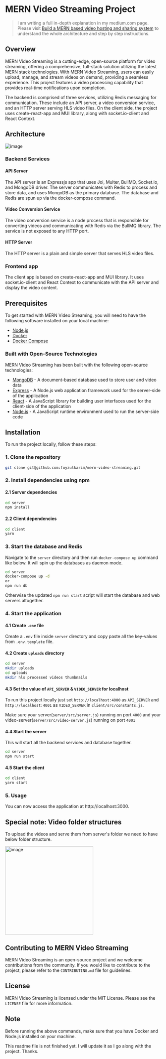 # MERN Video Streaming Project

> I am writing a full in-depth explanation in my medium.com page. Please visit
> [Build a MERN based video hosting and sharing system](https://medium.com/@foyzulkarim/mern-based-video-hosting-and-sharing-system-part-0-setup-server-and-client-project-skeleton-948622f869da)
> to understand the whole architecture and step by step instructions.

## Overview

MERN Video Streaming is a cutting-edge, open-source platform for video
streaming, offering a comprehensive, full-stack solution utilizing the latest
MERN stack technologies. With MERN Video Streaming, users can easily upload,
manage, and stream videos on demand, providing a seamless experience. This
project features a video processing capability that provides real-time
notifications upon completion.

The backend is comprised of three services, utilizing Redis messaging for
communication. These include an API server, a video conversion service, and an
HTTP server serving HLS video files. On the client side, the project uses
create-react-app and MUI library, along with socket.io-client and React Context.

## Architecture

![image](https://user-images.githubusercontent.com/497812/220627727-04a26928-71df-4c9b-9637-92289a2beee2.png)

### Backend Services

#### API Server

The API server is an Expressjs app that uses Joi, Multer, BullMQ, Socket.io, and
MongoDB driver. The server communicates with Redis to process and store data,
and uses MongoDB as the primary database. The database and Redis are spun up via
the docker-compose command.

#### Video Conversion Service

The video conversion service is a node process that is responsible for
converting videos and communicating with Redis via the BullMQ library. The
service is not exposed to any HTTP port.

#### HTTP Server

The HTTP server is a plain and simple server that serves HLS video files.

### Frontend app

The client app is based on create-react-app and MUI library. It uses
socket.io-client and React Context to communicate with the API server and
display the video content.

## Prerequisites

To get started with MERN Video Streaming, you will need to have the following
software installed on your local machine:

- [Node.js](https://nodejs.org/en/)
- [Docker](https://www.docker.com/)
- [Docker Compose](https://docs.docker.com/compose/)

### Built with Open-Source Technologies

MERN Video Streaming has been built with the following open-source technologies:

- [MongoDB](https://www.mongodb.com/) - A document-based database used to store
  user and video data
- [Express](https://expressjs.com/) - A Node.js web application framework used
  for the server-side of the application
- [React](https://reactjs.org/) - A JavaScript library for building user
  interfaces used for the client-side of the application
- [Node.js](https://nodejs.org/en/) - A JavaScript runtime environment used to
  run the server-side code

## Installation

To run the project locally, follow these steps:

### 1. Clone the repository

```bash
git clone git@github.com:foyzulkarim/mern-video-streaming.git
```

### 2. Install dependencies using npm

#### 2.1 Server dependencies

```bash
cd server
npm install
```

#### 2.2 Client dependencies

```bash
cd client
yarn
```

### 3. Start the database and Redis

Navigate to the `server` directory and then run `docker-compose up` command like
below. It will spin up the databases as daemon mode.

```bash
cd server
docker-compose up -d
or
npm run db
```

Otherwise the updated `npm run start` script will start the database and web
servers altogether.

### 4. Start the application

#### 4.1 Create `.env` file

Create a `.env` file inside `server` directory and copy paste all the key-values from `.env.template` file.

#### 4.2 Create `uploads` directory

```bash
cd server
mkdir uploads
cd uploads
mkdir hls processed videos thumbnails
```

#### 4.3 Set the value of `API_SERVER` & `VIDEO_SERVER` for localhost

To run this project locally just set `http://localhost:4000` as `API_SERVER` and `http://localhost:4001` as `VIDEO_SERVER` in `client/src/constants.js`.

Make sure your server(`server/src/server.js`) running on port `4000` and your video-server(`server/src/video-server.js`) running on port `4001`

#### 4.4 Start the server

This will start all the backend services and database together.

```bash
cd server
npm run start
```

#### 4.5 Start the client

```bash
cd client
yarn start
```

### 5. Usage

You can now access the application at http://localhost:3000.

## Special note: Video folder structures

To upload the videos and serve them from server's folder we need to have below folder structure.

<img width="284" alt="image" src="https://github.com/foyzulkarim/mern-video-streaming/assets/497812/391fa393-50ee-483a-b3fb-a3e076c20b86">


## Contributing to MERN Video Streaming

MERN Video Streaming is an open-source project and we welcome contributions from
the community. If you would like to contribute to the project, please refer to
the `CONTRIBUTING.md` file for guidelines.

## License

MERN Video Streaming is licensed under the MIT License. Please see the `LICENSE`
file for more information.

## Note

Before running the above commands, make sure that you have Docker and Node.js
installed on your machine.

This readme file is not finished yet. I will update it as I go along with the
project. Thanks.
